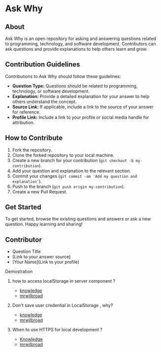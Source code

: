 # Ask Why

## About
Ask Why is an open repository for asking and answering questions related to programming, technology, and software development. Contributors can ask questions and provide explanations to help others learn and grow.

## Contribution Guidelines
Contributions to Ask Why should follow these guidelines:
- **Question Type:** Questions should be related to programming, technology, or software development.
- **Explanation:** Provide a detailed explanation for your answer to help others understand the concept.
- **Source Link:** If applicable, include a link to the source of your answer for reference.
- **Profile Link:** Include a link to your profile or social media handle for attribution.

## How to Contribute
1. Fork the repository.
2. Clone the forked repository to your local machine.
3. Create a new branch for your contribution (`git checkout -b my-contribution`).
4. Add your question and explanation to the relevant section.
5. Commit your changes (`git commit -am 'Add my question and explanation'`).
6. Push to the branch (`git push origin my-contribution`).
7. Create a new Pull Request.

## Get Started
To get started, browse the existing questions and answers or ask a new question. Happy learning and sharing!

## Contributor
- Question Title
- (Link to your answer source)
- [Your Name](Link to your profile)


Demostration
1. how to access localStorage in server component ?
     - [knowledge](https://github.com/vercel/next.js/discussions/58434#discussion-5850768)
     - [mrwilbroad](https://github.com/mrwilbroad)
  
2. Don't save user credential in LocalStorage , why?
   - [knowledge](https://www.rdegges.com/2018/please-stop-using-local-storage/)
   - [mrwilbroad](https://github.com/mrwilbroad)

3. When to use HTTPS for local development ?
    - [Knowledge](https://web.dev/articles/when-to-use-local-https)
    - [mrwilbroad](https://github.com/mrwilbroad)
